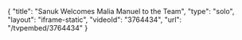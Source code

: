 {
    "title": "Sanuk Welcomes Malia Manuel to the Team",
    "type": "solo",
    "layout": "iframe-static",
    "videoId": "3764434",
    "url": "\/tvpembed\/3764434"
}